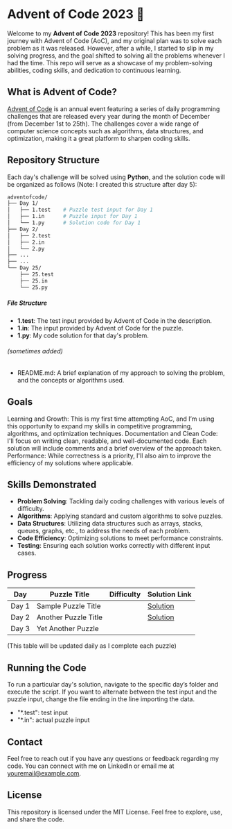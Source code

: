 # Advent of Code 2023 🎄

Welcome to my **Advent of Code 2023** repository! This has been my first journey with Advent of Code (AoC), and my original plan was to solve each problem as it was released. However, after a while, I started to slip in my solving progress, and the goal shifted to solving all the problems whenever I had the time. This repo will serve as a showcase of my problem-solving abilities, coding skills, and dedication to continuous learning.

## What is Advent of Code?

[Advent of Code](https://adventofcode.com/2023/) is an annual event featuring a series of daily programming challenges that are released every year during the month of December (from December 1st to 25th). The challenges cover a wide range of computer science concepts such as algorithms, data structures, and optimization, making it a great platform to sharpen coding skills.

## Repository Structure

Each day's challenge will be solved using **Python**, and the solution code will be organized as follows (Note: I created this structure after day 5):

```bash
adventofcode/
├── Day 1/
│   ├── 1.test    # Puzzle test input for Day 1
│   ├── 1.in      # Puzzle input for Day 1
│   └── 1.py      # Solution code for Day 1
├── Day 2/
│   ├── 2.test    
│   ├── 2.in      
│   └── 2.py      
├── ...
├── ...
└── Day 25/
    ├── 25.test    
    ├── 25.in      
    └── 25.py
```
##### File Structure
- **1.test**: The test input provided by Advent of Code in the description.
- **1.in**:   The input provided by Advent of Code for the puzzle.
- **1.py**:   My code solution for that day's problem.
###### (sometimes added) 
- README.md: A brief explanation of my approach to solving the problem, and the concepts or algorithms used.

## Goals
Learning and Growth: This is my first time attempting AoC, and I’m using this opportunity to expand my skills in competitive programming, algorithms, and optimization techniques.
Documentation and Clean Code: I'll focus on writing clean, readable, and well-documented code. Each solution will include comments and a brief overview of the approach taken.
Performance: While correctness is a priority, I'll also aim to improve the efficiency of my solutions where applicable.

## Skills Demonstrated
- **Problem Solving**: Tackling daily coding challenges with various levels of difficulty.
- **Algorithms**: Applying standard and custom algorithms to solve puzzles.
- **Data Structures**: Utilizing data structures such as arrays, stacks, queues, graphs, etc., to address the needs of each problem.
- **Code Efficiency**: Optimizing solutions to meet performance constraints.
- **Testing**: Ensuring each solution works correctly with different input cases.

## Progress
| Day  | Puzzle Title         | Difficulty  | Solution Link                                                                            |
|------|----------------------|-------------|------------------------------------------------------------------------------------------|
| Day 1| Sample Puzzle Title   |          | [Solution](https://github.com/SebastianGranath/adventofcode/blob/master/Day%201/day1.py) |
| Day 2| Another Puzzle Title  |        | [Solution](https://github.com/SebastianGranath/adventofcode/blob/master/Day%202/day2.py) |
| Day 3| Yet Another Puzzle    |          |                                                                  |



(This table will be updated daily as I complete each puzzle)

## Running the Code
To run a particular day's solution, navigate to the specific day’s folder and execute the script.
If you want to alternate between the test input and the puzzle input, change the file ending in the line importing the data. 
- "*.test": test input
- "*.in": actual puzzle input

## Contact
Feel free to reach out if you have any questions or feedback regarding my code. You can connect with me on LinkedIn or email me at youremail@example.com.

## License
This repository is licensed under the MIT License. Feel free to explore, use, and share the code.
